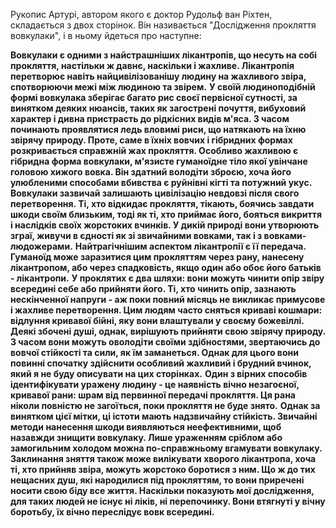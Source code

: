 Рукопис Артурі, автором якого є доктор Рудольф ван Ріхтен, складається з двох сторінок. Він називається "Дослідження прокляття вовкулаки", і в ньому йдеться про наступне:

**Вовкулаки є одними з найстрашніших лікантропів, що несуть на собі прокляття, настільки ж давнє, наскільки і жахливе. Лікантропія перетворює навіть найцивілізованішу людину на жахливого звіра, спотворюючи межі між людиною та звірем.**
**У своїй людиноподібній формі вовкулака зберігає багато рис своєї первісної сутності, за винятком деяких нюансів, таких як загострені почуття, вибуховий характер і дивна пристрасть до рідкісних видів м'яса. З часом починають проявлятися ледь вловимі риси, що натякають на їхню звірячу природу. Проте, саме в їхніх вовчих і гібридних формах розкривається справжній жах прокляття. Особливо жахливою є гібридна форма вовкулаки, м'язисте гуманоїдне тіло якої увінчане головою хижого вовка. Він здатний володіти зброєю, хоча його улюбленими способами вбивства є руйнівні кігті та потужний укус.**
**Вовкулаки зазвичай залишають цивілізацію невдовзі після свого перетворення. Ті, хто відкидає прокляття, тікають, боячись завдати шкоди своїм близьким, тоді як ті, хто приймає його, бояться викриття і наслідків своїх жорстоких вчинків. У дикій природі вони утворюють зграї, живучи в єдності як зі звичайними вовками, так і з вовками-людожерами.**
**Найтрагічнішим аспектом лікантропії є її передача. Гуманоїд може заразитися цим прокляттям через рану, нанесену лікантропом, або через спадковість, якщо один або обоє його батьків - лікантропи.**
**У проклятих є два шляхи: вони можуть чинити опір звіру всередині себе або прийняти його. Ті, хто чинить опір, зазнають нескінченної напруги - аж поки повний місяць не викликає примусове і жахливе перетворення. Цим людям часто сняться криваві кошмари: відлуння кривавої бійні, яку вони влаштували у своєму божевіллі.**
**Деякі збочені душі, однак, вирішують прийняти свою звірячу природу. З часом вони можуть оволодіти своїми здібностями, звертаючись до вовчої стійкості та сили, як їм заманеться. Однак для цього вони повинні спочатку здійснити особливий жахливий і брудний вчинок, який я не буду описувати на цих сторінках.**
**Один з вірних способів ідентифікувати уражену людину - це наявність вічно незагоєної, кривавої рани: шрам від первинної передачі прокляття. Ця рана ніколи повністю не загоїться, поки прокляття не буде знято.**
**Однак за винятком цієї мітки, ці істоти мають надзвичайну стійкість. Звичайні методи нанесення шкоди виявляються неефективними, щоб назавжди знищити вовкулаку. Лише ураженням сріблом або замогильним холодом можна по-справжньому вгамувати вовкулаку.**
**Заклинання зняття також може вилікувати хворого лікантропа, хоча ті, хто прийняв звіра, можуть жорстоко боротися з ним. Що ж до тих нещасних душ, які народилися під прокляттям, то вони приречені носити свою біду все життя. Наскільки показують мої дослідження, для таких людей не існує ні ліків, ні перепочинку. Вони втягнуті у вічну боротьбу, їх вічно переслідує вовк всередині.**